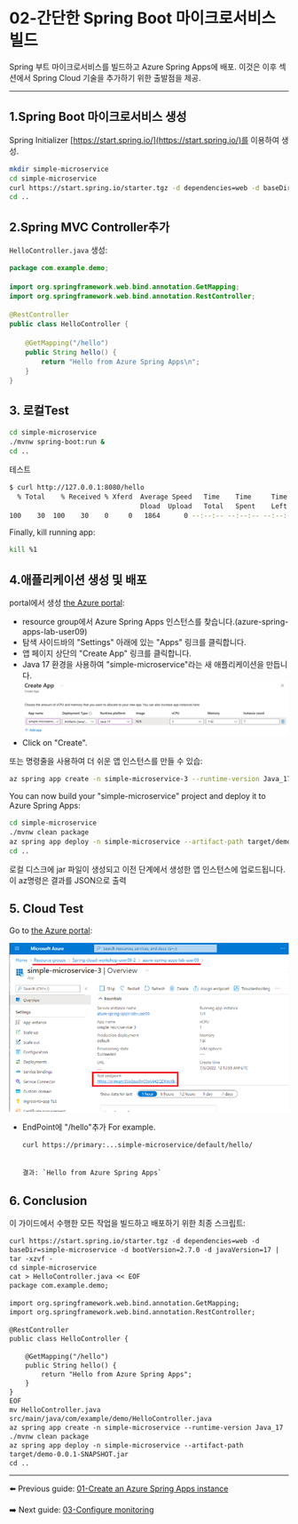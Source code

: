# 02-간단한 Spring Boot 마이크로서비스 빌드

 Spring 부트 마이크로서비스를 빌드하고 Azure Spring Apps에 배포. 이것은 이후 섹션에서 Spring Cloud 기술을 추가하기 위한 출발점을 제공.

---

## 1.Spring Boot 마이크로서비스 생성
Spring Initializer [https://start.spring.io/](https://start.spring.io/)를 이용하여 생성.

```bash
mkdir simple-microservice
cd simple-microservice
curl https://start.spring.io/starter.tgz -d dependencies=web -d baseDir=simple-microservice -d bootVersion=2.7.0 -d javaVersion=17 | tar -xzvf -
cd ..
```

## 2.Spring MVC Controller추가

`HelloController.java` 생성:

```java
package com.example.demo;

import org.springframework.web.bind.annotation.GetMapping;
import org.springframework.web.bind.annotation.RestController;

@RestController
public class HelloController {

    @GetMapping("/hello")
    public String hello() {
        return "Hello from Azure Spring Apps\n";
    }
}
```
## 3. 로컬Test

```bash
cd simple-microservice
./mvnw spring-boot:run &
cd ..
```

테스트
```bash
$ curl http://127.0.0.1:8080/hello
  % Total    % Received % Xferd  Average Speed   Time    Time     Time  Current
                                 Dload  Upload   Total   Spent    Left  Speed
100    30  100    30    0     0   1864      0 --:--:-- --:--:-- --:--:--  2307Hello from Azure Spring Cloud
```

Finally, kill running app:

```bash
kill %1
```

## 4.애플리케이션 생성 및 배포

portal에서 생성 [the Azure portal](https://portal.azure.com/?WT.mc_id=azurespringcloud-github-judubois):

- resource group에서 Azure Spring Apps 인스턴스를 찾습니다.(azure-spring-apps-lab-user09)
- 탐색 사이드바의 "Settings" 아래에 있는 "Apps" 링크를 클릭합니다.
- 앱 페이지 상단의 "Create App" 링크를 클릭합니다.
- Java 17 환경을 사용하여 "simple-microservice"라는 새 애플리케이션을 만듭니다.
![Create application](images/3-00-create-application.png)
- Click on "Create".

또는 명령줄을 사용하여 더 쉬운 앱 인스턴스를 만들 수 있습:

```bash
az spring app create -n simple-microservice-3 --runtime-version Java_17
```

You can now build your "simple-microservice" project and deploy it to Azure Spring Apps:

```bash
cd simple-microservice
./mvnw clean package
az spring app deploy -n simple-microservice --artifact-path target/demo-0.0.1-SNAPSHOT.jar
cd ..
```
로컬 디스크에 jar 파일이 생성되고 이전 단계에서 생성한 앱 인스턴스에 업로드됩니다. 이 az명령은 결과를 JSON으로 출력

## 5. Cloud Test

Go to [the Azure portal](https://portal.azure.com/?WT.mc_id=azurespringcloud-github-judubois):

![Test endpoint](images/3-02-deploy.png)


- EndPoint에 "/hello"추가
For example.
    ```bash
    curl https://primary:...simple-microservice/default/hello/


    결과: `Hello from Azure Spring Apps`
    ```

## 6. Conclusion

이 가이드에서 수행한 모든 작업을 빌드하고 배포하기 위한 최종 스크립트:

```
curl https://start.spring.io/starter.tgz -d dependencies=web -d baseDir=simple-microservice -d bootVersion=2.7.0 -d javaVersion=17 | tar -xzvf -
cd simple-microservice
cat > HelloController.java << EOF
package com.example.demo;

import org.springframework.web.bind.annotation.GetMapping;
import org.springframework.web.bind.annotation.RestController;

@RestController
public class HelloController {

    @GetMapping("/hello")
    public String hello() {
        return "Hello from Azure Spring Apps";
    }
}
EOF
mv HelloController.java src/main/java/com/example/demo/HelloController.java
az spring app create -n simple-microservice --runtime-version Java_17
./mvnw clean package
az spring app deploy -n simple-microservice --artifact-path target/demo-0.0.1-SNAPSHOT.jar
cd ..
```

---

⬅️ Previous guide: [01-Create an Azure Spring Apps instance](./01-create-an-azure-spring-cloud-instance.md)

➡️ Next guide: [03-Configure monitoring](./03-configure-monitoring.md)
